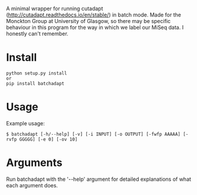 A minimal wrapper for running cutadapt (http://cutadapt.readthedocs.io/en/stable/) in batch mode.
Made for the Monckton Group at University of Glasgow, so there may be specific behaviour in this program for the way in which we label our MiSeq data.
I honestly can't remember.

Install
=======

    python setup.py install
    or
    pip install batchadapt

Usage
=====
Example usage:

    $ batchadapt [-h/--help] [-v] [-i INPUT] [-o OUTPUT] [-fwfp AAAAA] [-rvfp GGGGG] [-e 0] [-ov 10]

Arguments
=========

Run batchadapt with the '--help' argument for detailed explanations of what each argument does.